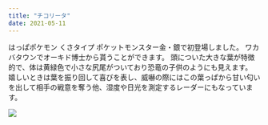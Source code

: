 ```yaml
---
title: "チコリータ"
date: 2021-05-11
---
```

はっぱポケモン
くさタイプ
ポケットモンスター金・銀で初登場しました。
ワカバタウンでオーキド博士から貰うことができます。
頭についた大きな葉が特徴的で、体は黄緑色で小さな尻尾がついており恐竜の子供のようにも見えます。
嬉しいときは葉を振り回して喜びを表し、威嚇の際にはこの葉っぱから甘い匂いを出して相手の戦意を奪う他、湿度や日光を測定するレーダーにもなっています。

![](https://zukan.pokemon.co.jp/zukan-api/up/images/index/cf70c6be9a81972f5d18b93dedcb456e.png)
